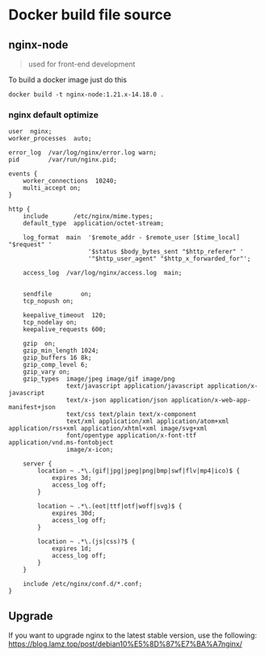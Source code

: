 # Docker build file source

## nginx-node

> used for front-end development

To build a docker image just do this

```
docker build -t nginx-node:1.21.x-14.18.0 .
```

### nginx default optimize

```
user  nginx;
worker_processes  auto;

error_log  /var/log/nginx/error.log warn;
pid        /var/run/nginx.pid;

events {
    worker_connections  10240;
    multi_accept on;
}

http {
    include       /etc/nginx/mime.types;
    default_type  application/octet-stream;

    log_format  main  '$remote_addr - $remote_user [$time_local] "$request" '
                      '$status $body_bytes_sent "$http_referer" '
                      '"$http_user_agent" "$http_x_forwarded_for"';

    access_log  /var/log/nginx/access.log  main;

    
    sendfile        on;
    tcp_nopush on;
    
    keepalive_timeout  120;
    tcp_nodelay on;
    keepalive_requests 600;

    gzip  on;
    gzip_min_length 1024;
    gzip_buffers 16 8k;
    gzip_comp_level 6;
    gzip_vary on;
    gzip_types  image/jpeg image/gif image/png
                text/javascript application/javascript application/x-javascript
                text/x-json application/json application/x-web-app-manifest+json
                text/css text/plain text/x-component
                text/xml application/xml application/atom+xml application/rss+xml application/xhtml+xml image/svg+xml
                font/opentype application/x-font-ttf application/vnd.ms-fontobject
                image/x-icon;

    server {
        location ~ .*\.(gif|jpg|jpeg|png|bmp|swf|flv|mp4|ico)$ {
            expires 3d;
            access_log off;
        }
        
        location ~ .*\.(eot|ttf|otf|woff|svg)$ {
            expires 30d;
            access_log off;
        }
        
        location ~ .*\.(js|css)?$ {
            expires 1d;
            access_log off;
        }
    }

    include /etc/nginx/conf.d/*.conf;
}
```

## Upgrade

If you want to upgrade nginx to the latest stable version, use the following: https://blog.lamz.top/post/debian10%E5%8D%87%E7%BA%A7nginx/